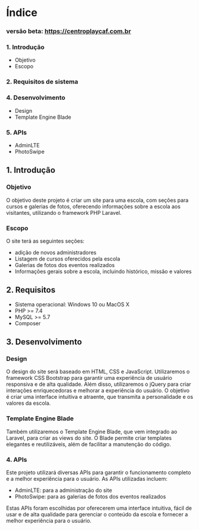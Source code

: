 # Índice

### versão beta: <https://centroplaycaf.com.br>

### 1. Introdução
- Objetivo
- Escopo
### 2. Requisitos de sistema
### 4. Desenvolvimento
- Design
- Template Engine Blade
### 5. APIs
- AdminLTE
- PhotoSwipe



## 1. Introdução

### Objetivo
O objetivo deste projeto é criar um site para uma escola, com seções para cursos e galerias de fotos, oferecendo informações sobre a escola aos visitantes, utilizando o framework PHP Laravel.

### Escopo
O site terá as seguintes seções:
- adição de novos administradores
- Listagem de cursos oferecidos pela escola
- Galerias de fotos dos eventos realizados
- Informações gerais sobre a escola, incluindo histórico, missão e valores


## 2. Requisitos
- Sistema operacional: Windows 10 ou MacOS X
- PHP >= 7.4
- MySQL >= 5.7
- Composer


## 3. Desenvolvimento

### Design
O design do site será baseado em HTML, CSS e JavaScript. Utilizaremos o framework CSS Bootstrap para garantir uma experiência de usuário responsiva e de alta qualidade. Além disso, utilizaremos o jQuery para criar interações enriquecedoras e melhorar a experiência do usuário. O objetivo é criar uma interface intuitiva e atraente, que transmita a personalidade e os valores da escola.

### Template Engine Blade
Também utilizaremos o Template Engine Blade, que vem integrado ao Laravel, para criar as views do site. O Blade permite criar templates elegantes e reutilizáveis, além de facilitar a manutenção do código.


### 4. APIs

Este projeto utilizará diversas APIs para garantir o funcionamento completo e a melhor experiência para o usuário. As APIs utilizadas incluem:

- AdminLTE: para a administração do site
- PhotoSwipe: para as galerias de fotos dos eventos realizados

Estas APIs foram escolhidas por oferecerem uma interface intuitiva, fácil de usar e de alta qualidade para gerenciar o conteúdo da escola e fornecer a melhor experiência para o usuário.

